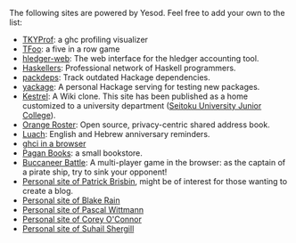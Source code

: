 The following sites are powered by Yesod. Feel free to add your own to the list:

* [TKYProf](http://blog.foldr.in/tkyprof-a-web-based-interactive-visualizer-fo): a ghc profiling visualizer
* [TFoo](http://tfoo.herokuapp.com/): a five in a row game
* [hledger-web](http://demo.hledger.org/): The web interface for the hledger accounting tool.
* [Haskellers](http://www.haskellers.com/): Professional network of Haskell programmers.
* [packdeps](http://packdeps.haskellers.com/): Track outdated Hackage dependencies.
* [yackage](http://hackage.haskell.org/package/yackage): A personal Hackage serving for testing new packages.
* [Kestrel](https://github.com/cutsea110/Kestrel): A Wiki clone. This site has been published as a home customized to a university department ([Seitoku University Junior College](http://soubun.seitoku.ac.jp)).
* [Orange Roster](http://www.orangeroster.com/): Open source, privacy-centric shared address book.
* [Luach](http://luach.snoyman.com/): English and Hebrew anniversary reminders.
* [ghci in a browser](https://github.com/dterei/ghci-in-a-new-dress)
* [Pagan Books](http://paganbooks.eu/): a small bookstore.
* [Buccaneer Battle](http://pirates.dyndns-free.com/): A multi-player game in the browser: as the captain of a pirate ship, try to sink your opponent!
* [Personal site of Patrick Brisbin](http://pbrisbin.com/), might be of interest for those wanting to create a blog.
* [Personal site of Blake Rain](http://meadowstalk.com/post/new-blog)
* [Personal site of Pascal Wittmann](https://www.pascal-wittmann.de/)
* [Personal site of Corey O'Connor](http://www.corebotllc.com/)
* [Personal site of Suhail Shergill](http://blog.shergill.su)